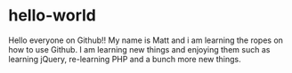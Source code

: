 # hello-world

Hello everyone on Github!! My name is Matt and i am learning the ropes on how to use Github. I am learning new things and enjoying them such as learning jQuery, re-learning PHP and a bunch more new things.
